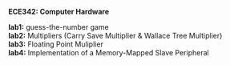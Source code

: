 **ECE342: Computer Hardware**

**lab1:** guess-the-number game \
**lab2:** Multipliers (Carry Save Multiplier & Wallace Tree Multiplier) \
**lab3:** Floating Point Muliplier \
**lab4:** Implementation of a Memory-Mapped Slave Peripheral
